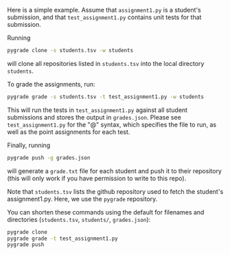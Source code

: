 Here is a simple example. Assume that `assignment1.py` is a student's submission, and that `test_assignment1.py` contains unit tests for that submission.

Running
```sh
pygrade clone -s students.tsv -w students
```
will clone all repositories listed in `students.tsv` into the local directory `students`.

To grade the assignments, run:
```sh
pygrade grade -s students.tsv -t test_assignment1.py -w students
```
This will run the tests in `test_assignment1.py` against all student submissions and stores the output in `grades.json`. Please see `test_assignment1.py` for the "@" syntax, which specifies the file to run, as well as the point assignments for each test.

Finally, running
```sh
pygrade push -g grades.json
```
will generate a `grade.txt` file for each student and push it to their repository (this will only work if you have permission to write to this repo).

Note that `students.tsv` lists the github repository used to fetch the student's assignment1.py. Here, we use the `pygrade` repository.

You can shorten these commands using the default for filenames and directories (`students.tsv`, `students/`, `grades.json`):

```sh
pygrade clone
pygrade grade -t test_assignment1.py
pygrade push
```
